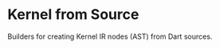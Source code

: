 <!--
Copyright (c) 2016, the Dart project authors.  Please see the AUTHORS file
for details. All rights reserved. Use of this source code is governed by a
BSD-style license that can be found in the LICENSE file.
-->
# Kernel from Source

Builders for creating Kernel IR nodes (AST) from Dart sources.
